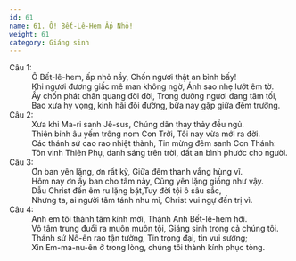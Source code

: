 ```yaml
---
id: 61
name: 61. Ô! Bết-Lê-Hem Ấp Nhỏ!
weight: 61
category: Giáng sinh
---
```

<dl><dt>Câu 1:</dt><dd data-verse="1">Ô Bết-lê-hem, ấp nhỏ nầy, Chốn ngươi thật an bình bấy! <br/>Khi ngươi đương giấc mê man không ngờ, Ánh sao nhẹ lướt êm tờ. <br/>Ấy chốn phát chân quang đời đời, Trong đường ngươi đang tăm tối, <br/>Bao xưa hy vọng, kinh hãi đôi đường, bữa nay gặp giữa đêm trường. </dd><dt>Câu 2:</dt><dd data-verse="2">Xưa khi Ma-ri sanh Jê-sus, Chúng dân thay thảy đều ngủ. <br/>Thiên binh âu yếm trông nom Con Trời, Tối nay vừa mới ra đời. <br/>Các thánh sứ cao rao nhiệt thành, Tin mừng đêm sanh Con Thánh: <br/>Tôn vinh Thiên Phụ, danh sáng trên trời, đất an bình phước cho người. </dd><dt>Câu 3:</dt><dd data-verse="3">Ơn ban yên lặng, ơn rất kỳ, Giữa đêm thanh vắng hùng vĩ. <br/>Hôm nay ơn ấy ban cho tâm này, Cũng yên lặng giống như vậy. <br/>Dẫu Christ đến êm ru lặng bặt,Tuy đời tội ô sâu sắc, <br/>Nhưng ta, ai người tâm tánh nhu mì, Christ vui ngự đến trị vì. </dd><dt>Câu 4:</dt><dd data-verse="4">Anh em tôi thành tâm kính mời, Thánh Anh Bết-lê-hem hỡi. <br/>Vô tâm trung đuổi ra muôn muôn tội, Giáng sinh trong cả chúng tôi. <br/>Thánh sứ Nô-ên rao tận tường, Tin trọng đại, tin vui sướng; <br/>Xin Em-ma-nu-ên ở trong lòng, chúng tôi thành kính phục tòng. </dd></dl>
